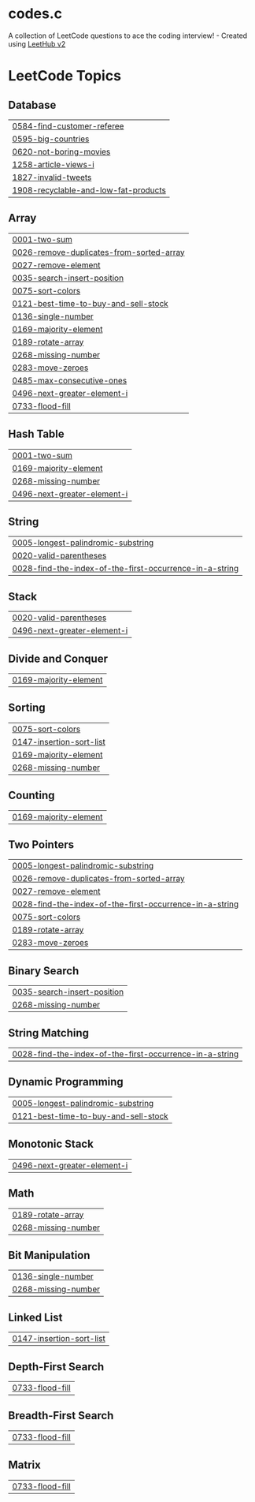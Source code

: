 # codes.c
A collection of LeetCode questions to ace the coding interview! - Created using [LeetHub v2](https://github.com/arunbhardwaj/LeetHub-2.0)

<!---LeetCode Topics Start-->
# LeetCode Topics
## Database
|  |
| ------- |
| [0584-find-customer-referee](https://github.com/SuhasiniSingh535/codes.c/tree/master/0584-find-customer-referee) |
| [0595-big-countries](https://github.com/SuhasiniSingh535/codes.c/tree/master/0595-big-countries) |
| [0620-not-boring-movies](https://github.com/SuhasiniSingh535/codes.c/tree/master/0620-not-boring-movies) |
| [1258-article-views-i](https://github.com/SuhasiniSingh535/codes.c/tree/master/1258-article-views-i) |
| [1827-invalid-tweets](https://github.com/SuhasiniSingh535/codes.c/tree/master/1827-invalid-tweets) |
| [1908-recyclable-and-low-fat-products](https://github.com/SuhasiniSingh535/codes.c/tree/master/1908-recyclable-and-low-fat-products) |
## Array
|  |
| ------- |
| [0001-two-sum](https://github.com/SuhasiniSingh535/codes.c/tree/master/0001-two-sum) |
| [0026-remove-duplicates-from-sorted-array](https://github.com/SuhasiniSingh535/codes.c/tree/master/0026-remove-duplicates-from-sorted-array) |
| [0027-remove-element](https://github.com/SuhasiniSingh535/codes.c/tree/master/0027-remove-element) |
| [0035-search-insert-position](https://github.com/SuhasiniSingh535/codes.c/tree/master/0035-search-insert-position) |
| [0075-sort-colors](https://github.com/SuhasiniSingh535/codes.c/tree/master/0075-sort-colors) |
| [0121-best-time-to-buy-and-sell-stock](https://github.com/SuhasiniSingh535/codes.c/tree/master/0121-best-time-to-buy-and-sell-stock) |
| [0136-single-number](https://github.com/SuhasiniSingh535/codes.c/tree/master/0136-single-number) |
| [0169-majority-element](https://github.com/SuhasiniSingh535/codes.c/tree/master/0169-majority-element) |
| [0189-rotate-array](https://github.com/SuhasiniSingh535/codes.c/tree/master/0189-rotate-array) |
| [0268-missing-number](https://github.com/SuhasiniSingh535/codes.c/tree/master/0268-missing-number) |
| [0283-move-zeroes](https://github.com/SuhasiniSingh535/codes.c/tree/master/0283-move-zeroes) |
| [0485-max-consecutive-ones](https://github.com/SuhasiniSingh535/codes.c/tree/master/0485-max-consecutive-ones) |
| [0496-next-greater-element-i](https://github.com/SuhasiniSingh535/codes.c/tree/master/0496-next-greater-element-i) |
| [0733-flood-fill](https://github.com/SuhasiniSingh535/codes.c/tree/master/0733-flood-fill) |
## Hash Table
|  |
| ------- |
| [0001-two-sum](https://github.com/SuhasiniSingh535/codes.c/tree/master/0001-two-sum) |
| [0169-majority-element](https://github.com/SuhasiniSingh535/codes.c/tree/master/0169-majority-element) |
| [0268-missing-number](https://github.com/SuhasiniSingh535/codes.c/tree/master/0268-missing-number) |
| [0496-next-greater-element-i](https://github.com/SuhasiniSingh535/codes.c/tree/master/0496-next-greater-element-i) |
## String
|  |
| ------- |
| [0005-longest-palindromic-substring](https://github.com/SuhasiniSingh535/codes.c/tree/master/0005-longest-palindromic-substring) |
| [0020-valid-parentheses](https://github.com/SuhasiniSingh535/codes.c/tree/master/0020-valid-parentheses) |
| [0028-find-the-index-of-the-first-occurrence-in-a-string](https://github.com/SuhasiniSingh535/codes.c/tree/master/0028-find-the-index-of-the-first-occurrence-in-a-string) |
## Stack
|  |
| ------- |
| [0020-valid-parentheses](https://github.com/SuhasiniSingh535/codes.c/tree/master/0020-valid-parentheses) |
| [0496-next-greater-element-i](https://github.com/SuhasiniSingh535/codes.c/tree/master/0496-next-greater-element-i) |
## Divide and Conquer
|  |
| ------- |
| [0169-majority-element](https://github.com/SuhasiniSingh535/codes.c/tree/master/0169-majority-element) |
## Sorting
|  |
| ------- |
| [0075-sort-colors](https://github.com/SuhasiniSingh535/codes.c/tree/master/0075-sort-colors) |
| [0147-insertion-sort-list](https://github.com/SuhasiniSingh535/codes.c/tree/master/0147-insertion-sort-list) |
| [0169-majority-element](https://github.com/SuhasiniSingh535/codes.c/tree/master/0169-majority-element) |
| [0268-missing-number](https://github.com/SuhasiniSingh535/codes.c/tree/master/0268-missing-number) |
## Counting
|  |
| ------- |
| [0169-majority-element](https://github.com/SuhasiniSingh535/codes.c/tree/master/0169-majority-element) |
## Two Pointers
|  |
| ------- |
| [0005-longest-palindromic-substring](https://github.com/SuhasiniSingh535/codes.c/tree/master/0005-longest-palindromic-substring) |
| [0026-remove-duplicates-from-sorted-array](https://github.com/SuhasiniSingh535/codes.c/tree/master/0026-remove-duplicates-from-sorted-array) |
| [0027-remove-element](https://github.com/SuhasiniSingh535/codes.c/tree/master/0027-remove-element) |
| [0028-find-the-index-of-the-first-occurrence-in-a-string](https://github.com/SuhasiniSingh535/codes.c/tree/master/0028-find-the-index-of-the-first-occurrence-in-a-string) |
| [0075-sort-colors](https://github.com/SuhasiniSingh535/codes.c/tree/master/0075-sort-colors) |
| [0189-rotate-array](https://github.com/SuhasiniSingh535/codes.c/tree/master/0189-rotate-array) |
| [0283-move-zeroes](https://github.com/SuhasiniSingh535/codes.c/tree/master/0283-move-zeroes) |
## Binary Search
|  |
| ------- |
| [0035-search-insert-position](https://github.com/SuhasiniSingh535/codes.c/tree/master/0035-search-insert-position) |
| [0268-missing-number](https://github.com/SuhasiniSingh535/codes.c/tree/master/0268-missing-number) |
## String Matching
|  |
| ------- |
| [0028-find-the-index-of-the-first-occurrence-in-a-string](https://github.com/SuhasiniSingh535/codes.c/tree/master/0028-find-the-index-of-the-first-occurrence-in-a-string) |
## Dynamic Programming
|  |
| ------- |
| [0005-longest-palindromic-substring](https://github.com/SuhasiniSingh535/codes.c/tree/master/0005-longest-palindromic-substring) |
| [0121-best-time-to-buy-and-sell-stock](https://github.com/SuhasiniSingh535/codes.c/tree/master/0121-best-time-to-buy-and-sell-stock) |
## Monotonic Stack
|  |
| ------- |
| [0496-next-greater-element-i](https://github.com/SuhasiniSingh535/codes.c/tree/master/0496-next-greater-element-i) |
## Math
|  |
| ------- |
| [0189-rotate-array](https://github.com/SuhasiniSingh535/codes.c/tree/master/0189-rotate-array) |
| [0268-missing-number](https://github.com/SuhasiniSingh535/codes.c/tree/master/0268-missing-number) |
## Bit Manipulation
|  |
| ------- |
| [0136-single-number](https://github.com/SuhasiniSingh535/codes.c/tree/master/0136-single-number) |
| [0268-missing-number](https://github.com/SuhasiniSingh535/codes.c/tree/master/0268-missing-number) |
## Linked List
|  |
| ------- |
| [0147-insertion-sort-list](https://github.com/SuhasiniSingh535/codes.c/tree/master/0147-insertion-sort-list) |
## Depth-First Search
|  |
| ------- |
| [0733-flood-fill](https://github.com/SuhasiniSingh535/codes.c/tree/master/0733-flood-fill) |
## Breadth-First Search
|  |
| ------- |
| [0733-flood-fill](https://github.com/SuhasiniSingh535/codes.c/tree/master/0733-flood-fill) |
## Matrix
|  |
| ------- |
| [0733-flood-fill](https://github.com/SuhasiniSingh535/codes.c/tree/master/0733-flood-fill) |
<!---LeetCode Topics End-->